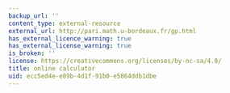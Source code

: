```yaml
---
backup_url: ''
content_type: external-resource
external_url: http://pari.math.u-bordeaux.fr/gp.html
has_external_licence_warning: true
has_external_license_warning: true
is_broken: ''
license: https://creativecommons.org/licenses/by-nc-sa/4.0/
title: online calculator
uid: ecc5ed4e-e89b-4d1f-91b0-e5864ddb1dbe
---
```

